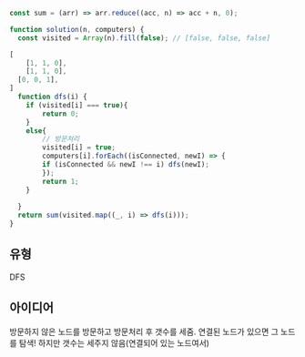 ```jsx
const sum = (arr) => arr.reduce((acc, n) => acc + n, 0);

function solution(n, computers) {
  const visited = Array(n).fill(false); // [false, false, false]

[
	[1, 1, 0],
	[1, 1, 0],
  [0, 0, 1],
]
  function dfs(i) {
    if (visited[i] === true){
		return 0;
	}
	else{
		// 방문처리
		visited[i] = true;
		computers[i].forEach((isConnected, newI) => {
		if (isConnected && newI !== i) dfs(newI);
		});
		return 1;
	}
    
  }
  return sum(visited.map((_, i) => dfs(i)));
}

```

## 유형
DFS
## 아이디어
방문하지 않은 노드를 방문하고 방문처리 후 갯수를 세줌.
연결된 노드가 있으면 그 노드를 탐색! 하지만 갯수는 세주지 않음(연결되어 있는 노드여서)
